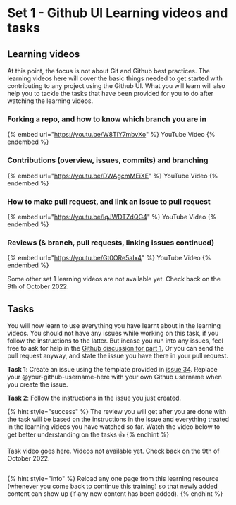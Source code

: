 # Set 1 - Github UI Learning videos and tasks

## Learning videos

At this point, the focus is not about Git and Github best practices. The learning videos here will cover the basic things needed to get started with contributing to any project using the Github UI. What you will learn will also help you to tackle the tasks that have been provided for you to do after watching the learning videos.

### Forking a repo, and how to know which branch you are in

{% embed url="https://youtu.be/W8TIY7mbvXo" %}
YouTube Video
{% endembed %}

### Contributions (overview, issues, commits) and branching

{% embed url="https://youtu.be/DWAgcmMEiXE" %}
YouTube Video
{% endembed %}

### How to make pull request, and link an issue to pull request

{% embed url="https://youtu.be/IqJWDTZdQG4" %}
YouTube Video
{% endembed %}

### Reviews (& branch, pull requests, linking issues continued)

{% embed url="https://youtu.be/Gt0ORe5aIx4" %}
YouTube Video
{% endembed %}

Some other set 1 learning videos are not available yet. Check back on the 9th of October 2022.

## Tasks

You will now learn to use everything you have learnt about in the learning videos. You should not have any issues while working on this task, if you follow the instructions to the latter. But incase you run into any issues, feel free to ask for help in the [Github discussion for part 1.](https://github.com/Ifycode/git-github-training/discussions/79) Or you can send the pull request anyway, and state the issue you have there in your pull request.&#x20;

**Task 1**: Create an issue using the template provided in [issue 34](https://github.com/Ifycode/git-github-training/issues/34). Replace your @your-github-username-here with your own Github username when you create the issue.

**Task 2**: Follow the instructions in the issue you just created.

{% hint style="success" %}
The review you will get after you are done with the task will be based on the instructions in the issue and everything treated in the learning videos you have watched so far. Watch the video below to get better understanding on the tasks :thumbsup:
{% endhint %}

Task video goes here. Videos not available yet. Check back on the 9th of October 2022.

##

{% hint style="info" %}
Reload any one page from this learning resource (whenever you come back to continue this training) so that newly added content can show up (if any new content has been added).
{% endhint %}
